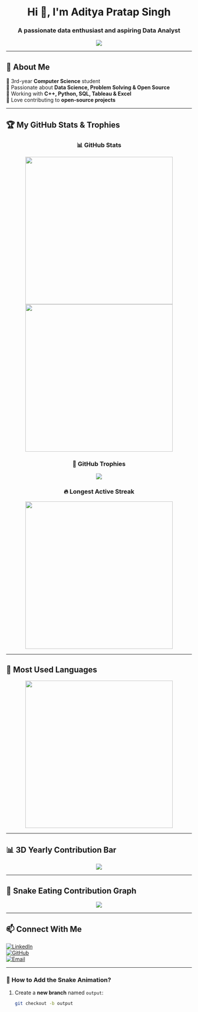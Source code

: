 <h1 align="center">Hi 👋, I'm Aditya Pratap Singh</h1>
<h3 align="center">A passionate data enthusiast and aspiring Data Analyst</h3>

<p align="center">
  <img src="https://readme-typing-svg.herokuapp.com?font=Fira+Code&weight=600&size=22&pause=1000&color=34D1BF&width=450&lines=Welcome+to+my+GitHub!;Aspiring+Data+Analyst;Problem+Solver+%26+Tech+Lover" />
</p>

---

## 🚀 About Me  
🔹 3rd-year **Computer Science** student  
🔹 Passionate about **Data Science, Problem Solving & Open Source**  
🔹 Working with **C++, Python, SQL, Tableau & Excel**  
🔹 Love contributing to **open-source projects**  

---

## 🏆 My GitHub Stats & Trophies  
<div align="center">

  ### 📊 GitHub Stats  
  <img src="https://github-readme-stats.vercel.app/api?username=aditya762&show_icons=true&theme=tokyonight&hide_border=true" width="400" />
  <img src="https://streak-stats.demolab.com?user=aditya762&theme=tokyonight&hide_border=true" width="400" />

  ### 🏅 GitHub Trophies  
  <img src="https://github-profile-trophy.vercel.app/?username=aditya762&theme=onedark&row=1&column=7&margin-w=15" />

  ### 🔥 Longest Active Streak  
  <img src="https://github-readme-streak-stats.herokuapp.com/?user=aditya762&theme=tokyonight&hide_border=true" width="400" />

</div>

---

## 📌 Most Used Languages  
<p align="center">
  <img src="https://github-readme-stats.vercel.app/api/top-langs/?username=aditya762&layout=compact&theme=tokyonight&hide_border=true" width="400" />
</p>

---

## 📊 3D Yearly Contribution Bar  
<p align="center">
  <img src="https://github-readme-activity-graph.vercel.app/graph?username=aditya762&theme=github" />
</p>

---

## 🐍 Snake Eating Contribution Graph  
<p align="center">
  <img src="https://raw.githubusercontent.com/aditya762/aditya762/output/github-contribution-grid-snake.svg" />
</p>

---

## 📫 Connect With Me  
[![LinkedIn](https://img.shields.io/badge/LinkedIn-0A66C2?style=for-the-badge&logo=linkedin&logoColor=white)](https://www.linkedin.com/in/aditya45)  
[![GitHub](https://img.shields.io/badge/GitHub-171515?style=for-the-badge&logo=github&logoColor=white)](https://github.com/aditya762)  
[![Email](https://img.shields.io/badge/Email-D14836?style=for-the-badge&logo=gmail&logoColor=white)](mailto:adityaprataps0018@gmail.com)

---

### 🚀 **How to Add the Snake Animation?**
1. Create a **new branch** named `output`:  
   ```sh
   git checkout -b output

